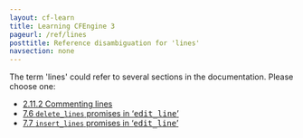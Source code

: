 ```yaml
---
layout: cf-learn
title: Learning CFEngine 3
pageurl: /ref/lines
posttitle: Reference disambiguation for 'lines'
navsection: none
---
```


The term 'lines' could refer to several sections in the documentation. Please choose one:

- [2.11.2 Commenting lines](https://cfengine.com/manuals/cf3-Reference#Commenting-lines)
- [7.6 <code>delete_lines</code> promises in &lsquo;<samp><span class="samp">edit_line</span></samp>&rsquo;](https://cfengine.com/manuals/cf3-Reference#delete_lines-in-edit_line-promises)
- [7.7 <code>insert_lines</code> promises in &lsquo;<samp><span class="samp">edit_line</span></samp>&rsquo;](https://cfengine.com/manuals/cf3-Reference#insert_lines-in-edit_line-promises)
